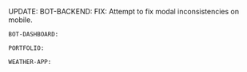 UPDATE:
    BOT-BACKEND:
      FIX: Attempt to fix modal inconsistencies on mobile.

    BOT-DASHBOARD:

    PORTFOLIO:

    WEATHER-APP:
